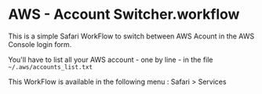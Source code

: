 # AWS - Account Switcher.workflow

This is a simple Safari WorkFlow to switch between AWS Acount in the AWS Console login form.

You'll have to list all your AWS account - one by line - in the file `~/.aws/accounts_list.txt`

This WorkFlow is available in the following menu : Safari > Services
